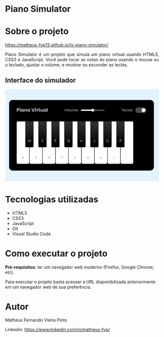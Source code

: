 # Piano Simulator

# Sobre o projeto

https://matheus-fvp13.github.io/js-piano-simulator/

<p style="text-align: justify">Piano Simulator é um projeto que simula um piano virtual usando HTML5, CSS3 e JavaScript. Você pode tocar as notas do piano usando o mouse ou o teclado, ajustar o volume, e mostrar ou esconder as teclas.</p>

## Interface do simulador
![Interface do piano](https://github.com/matheus-fvp13/assets/blob/main/js-piano-simulator-assets/piano-interface.png?raw=true)

# Tecnologias utilizadas
- HTML5
- CSS3
- JavaScript
- Git
- Visual Studio Code

# Como executar o projeto
**Pré-requisitos:** ter um navegador web moderno (Firefox, Google Chrome, etc).

Para executar o projeto basta acessar a URL disponibilizada anteriormente em um navegador web de sua preferência.

# Autor
Matheus Fernando Vieira Pinto 

Linkedin: https://www.linkedin.com/in/matheus-fvp/

